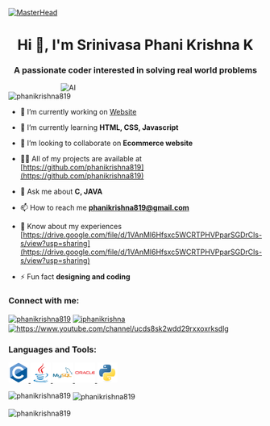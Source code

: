  [![MasterHead](https://png.pngtree.com/thumb_back/fh260/background/20210906/pngtree-ai-artificial-intelligence-starry-sky-portrait-blue-technology-banner-image_804237.jpg)](https://phanikrishna819.io
)
<h1 align="center">Hi 👋, I'm Srinivasa Phani Krishna K</h1>
<h3 align="center">A passionate coder interested in solving real world problems</h3>
<img align="right" alt="AI" width="400" src="https://swisscognitive.ch/wp-content/uploads/2022/03/Left-Right-Brain-Signals.gif">

<p align="left"> <img src="https://komarev.com/ghpvc/?username=phanikrishna819&label=Profile%20views&color=0e75b6&style=flat" alt="phanikrishna819" /> </p>

- 🔭 I’m currently working on [Website](https://github.com/phanikrishna819/Website.git)

- 🌱 I’m currently learning **HTML, CSS, Javascript**

- 👯 I’m looking to collaborate on **Ecommerce website**

- 👨‍💻 All of my projects are available at [https://github.com/phanikrishna819](https://github.com/phanikrishna819)

- 💬 Ask me about **C, JAVA**

- 📫 How to reach me **phanikrishna819@gmail.com**

- 📄 Know about my experiences [https://drive.google.com/file/d/1VAnMl6Hfsxc5WCRTPHVPparSGDrCls-s/view?usp=sharing](https://drive.google.com/file/d/1VAnMl6Hfsxc5WCRTPHVPparSGDrCls-s/view?usp=sharing)

- ⚡ Fun fact **designing and coding**

<h3 align="left">Connect with me:</h3>
<p align="left">
<a href="https://linkedin.com/in/phanikrishna819" target="blank"><img align="center" src="https://raw.githubusercontent.com/rahuldkjain/github-profile-readme-generator/master/src/images/icons/Social/linked-in-alt.svg" alt="phanikrishna819" height="30" width="40" /></a>
<a href="https://instagram.com/iphanikrishna" target="blank"><img align="center" src="https://raw.githubusercontent.com/rahuldkjain/github-profile-readme-generator/master/src/images/icons/Social/instagram.svg" alt="iphanikrishna" height="30" width="40" /></a>
<a href="https://www.youtube.com/c/https://www.youtube.com/channel/ucds8sk2wdd29rxxoxrksdlg" target="blank"><img align="center" src="https://raw.githubusercontent.com/rahuldkjain/github-profile-readme-generator/master/src/images/icons/Social/youtube.svg" alt="https://www.youtube.com/channel/ucds8sk2wdd29rxxoxrksdlg" height="30" width="40" /></a>
</p>

<h3 align="left">Languages and Tools:</h3>
<p align="left"> <a href="https://www.cprogramming.com/" target="_blank" rel="noreferrer"> <img src="https://raw.githubusercontent.com/devicons/devicon/master/icons/c/c-original.svg" alt="c" width="40" height="40"/> </a> <a href="https://www.java.com" target="_blank" rel="noreferrer"> <img src="https://raw.githubusercontent.com/devicons/devicon/master/icons/java/java-original.svg" alt="java" width="40" height="40"/> </a> <a href="https://www.mysql.com/" target="_blank" rel="noreferrer"> <img src="https://raw.githubusercontent.com/devicons/devicon/master/icons/mysql/mysql-original-wordmark.svg" alt="mysql" width="40" height="40"/> </a> <a href="https://www.oracle.com/" target="_blank" rel="noreferrer"> <img src="https://raw.githubusercontent.com/devicons/devicon/master/icons/oracle/oracle-original.svg" alt="oracle" width="40" height="40"/> </a> <a href="https://www.python.org" target="_blank" rel="noreferrer"> <img src="https://raw.githubusercontent.com/devicons/devicon/master/icons/python/python-original.svg" alt="python" width="40" height="40"/> </a> </p>

<p><img align="left" src="https://github-readme-stats.vercel.app/api/top-langs?username=phanikrishna819&show_icons=true&locale=en&layout=compact" alt="phanikrishna819" /></p>

<p>&nbsp;<img align="center" src="https://github-readme-stats.vercel.app/api?username=phanikrishna819&show_icons=true&locale=en" alt="phanikrishna819" /></p>

<p><img align="center" src="https://github-readme-streak-stats.herokuapp.com/?user=phanikrishna819&" alt="phanikrishna819" /></p>
